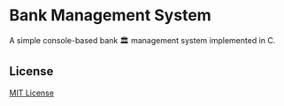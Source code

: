 # Bank Management System

A simple console-based bank 🏛️ management system implemented in C.

## License

[MIT License](./LICENSE)
